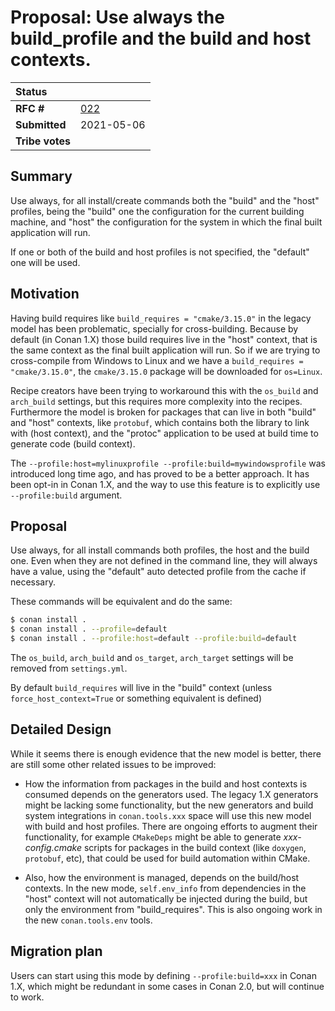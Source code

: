 # Proposal: Use always the build_profile and the build and host contexts.


| **Status**        |                                                   |
|:------------------|:--------------------------------------------------|
| **RFC #**         | [022](https://github.com/conan-io/tribe/pull/22)  |
| **Submitted**     | 2021-05-06                                        |
| **Tribe votes**   |                                                   |



## Summary

Use always, for all install/create commands both the "build" and the "host" profiles,
being the "build" one the configuration for the current building machine, and "host" the configuration
for the system in which the final built application will run.

If one or both of the build and host profiles is not specified, the "default" one will be used.


## Motivation

Having build requires like ``build_requires = "cmake/3.15.0"`` in the legacy model has been problematic, specially for cross-building.
Because by default (in Conan 1.X) those build requires live in the "host" context, that is the same context as the final built application
will run. So if we are trying to cross-compile from Windows to Linux and we have a ``build_requires = "cmake/3.15.0"``, the ``cmake/3.15.0``
package will be downloaded for ``os=Linux``.

Recipe creators have been trying to workaround this with the ``os_build`` and ``arch_build`` settings, but this requires more complexity into
the recipes. Furthermore the model is broken for packages that can live in both "build" and "host" contexts, like ``protobuf``, which contains
both the library to link with (host context), and the "protoc" application to be used at build time to generate code (build context).

The ``--profile:host=mylinuxprofile --profile:build=mywindowsprofile`` was introduced long time ago, and has proved to be a better approach.
It has been opt-in in Conan 1.X, and the way to use this feature is to explicitly use ``--profile:build`` argument.

## Proposal

Use always, for all install commands both profiles, the host and the build one.
Even when they are not defined in the command line, they will always have a value, using the "default" auto detected profile from the cache if necessary.

These commands will be equivalent and do the same:

```bash
$ conan install .
$ conan install . --profile=default
$ conan install . --profile:host=default --profile:build=default
```

The ``os_build``, ``arch_build`` and ``os_target``, ``arch_target`` settings will be removed from ``settings.yml``.

By default ``build_requires`` will live in the "build" context (unless ``force_host_context=True`` or something equivalent is defined)


## Detailed Design

While it seems there is enough evidence that the new model is better, there are still some other related issues to be improved:

- How the information from packages in the build and host contexts is consumed depends on the generators used.
The legacy 1.X generators might be lacking some functionality, but the new generators and build system integrations in ``conan.tools.xxx``
space will use this new model with build and host profiles. There are ongoing efforts to augment their functionality, for example
``CMakeDeps`` might be able to generate *xxx-config.cmake* scripts for packages in the build context (like ``doxygen``, ``protobuf``, etc),
that could be used for build automation within CMake.

- Also, how the environment is managed, depends on the build/host contexts. In the new mode, ``self.env_info`` from dependencies in the "host"
context will not automatically be injected during the build, but only the environment from "build_requires".
This is also ongoing work in the new ``conan.tools.env`` tools.


## Migration plan

Users can start using this mode by defining ``--profile:build=xxx`` in Conan 1.X, which might be redundant in some cases in Conan 2.0, but will
continue to work.
